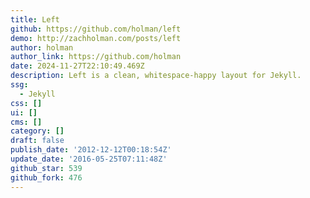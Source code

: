 ```yaml
---
title: Left
github: https://github.com/holman/left
demo: http://zachholman.com/posts/left
author: holman
author_link: https://github.com/holman
date: 2024-11-27T22:10:49.469Z
description: Left is a clean, whitespace-happy layout for Jekyll.
ssg:
  - Jekyll
css: []
ui: []
cms: []
category: []
draft: false
publish_date: '2012-12-12T00:18:54Z'
update_date: '2016-05-25T07:11:48Z'
github_star: 539
github_fork: 476
---
```

